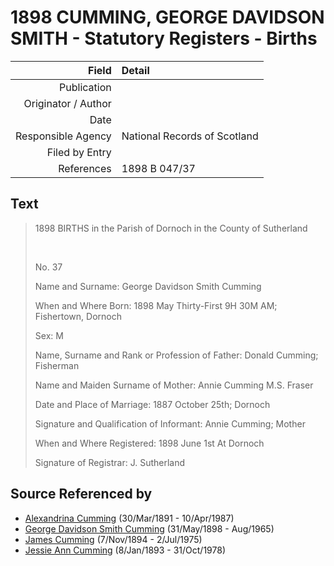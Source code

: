 ﻿---
layout: page
permalink: /sources/s42096663
---

# 1898 CUMMING, GEORGE DAVIDSON SMITH - Statutory Registers - Births

Field | Detail
---:|:---
Publication | 
Originator / Author | 
Date | 
Responsible Agency | National Records of Scotland
Filed by Entry | 
References | 1898 B 047/37

## Text

> 1898 BIRTHS in the Parish of Dornoch in the County of Sutherland
>
> <br/>
>
> No. 37
>
> Name and Surname: George Davidson Smith Cumming
>
> When and Where Born: 1898 May Thirty-First 9H 30M AM; Fishertown, Dornoch
>
> Sex: M
>
> Name, Surname and Rank or Profession of Father: Donald Cumming; Fisherman
>
> Name and Maiden Surname of Mother: Annie Cumming M.S. Fraser
>
> Date and Place of Marriage: 1887 October 25th; Dornoch
>
> Signature and Qualification of Informant: Annie Cumming; Mother
>
> When and Where Registered: 1898 June 1st At Dornoch
>
> Signature of Registrar: J. Sutherland
>

## Source Referenced by

* [Alexandrina Cumming](../people/@57186713@-alexandrina-cumming-b1891-3-30-d1987-4-10.md) (30/Mar/1891 - 10/Apr/1987)
* [George Davidson Smith Cumming](../people/@13773669@-george-davidson-smith-cumming-b1898-5-31-d1965-8.md) (31/May/1898 - Aug/1965)
* [James Cumming](../people/@492889@-james-cumming-b1894-11-7-d1975-7-2.md) (7/Nov/1894 - 2/Jul/1975)
* [Jessie Ann Cumming](../people/@66222886@-jessie-ann-cumming-b1893-1-8-d1978-10-31.md) (8/Jan/1893 - 31/Oct/1978)
